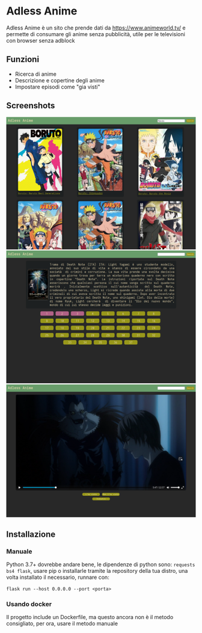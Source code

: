 # Adless Anime
Adless Anime è un sito che prende dati da https://www.animeworld.tv/ e permette di consumare gli anime senza pubblicità, utile per le televisioni con browser senza adblock 

## Funzioni
- Ricerca di anime  
- Descrizione e copertine degli anime  
- Impostare episodi come "gia visti"  

## Screenshots
![Ricerca](assets/screenshot_search.png)  
![Lista episodi](assets/screenshot_episodes.png)  
![Player](assets/screenshot_play.png)  

## Installazione
### Manuale
Python 3.7+ dovrebbe andare bene, le dipendenze di python sono: `requests bs4 flask`, usare pip o installarle tramite la repository della tua distro, una volta installato il necessario, runnare con:  
```
flask run --host 0.0.0.0 --port <porta>
```

### Usando docker
Il progetto include un Dockerfile, ma questo ancora non è il metodo consigliato, per ora, usare il metodo manuale  